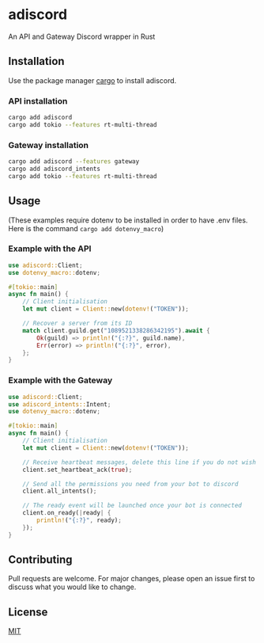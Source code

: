 # adiscord

An API and Gateway Discord wrapper in Rust

## Installation

Use the package manager [cargo](https://doc.rust-lang.org/cargo/getting-started/installation.html) to install adiscord.

### API installation

```bash
cargo add adiscord
cargo add tokio --features rt-multi-thread
```

### Gateway installation

```bash
cargo add adiscord --features gateway
cargo add adiscord_intents
cargo add tokio --features rt-multi-thread
```

## Usage

(These examples require dotenv to be installed in order to have .env files. Here is the command `cargo add dotenvy_macro`)

### Example with the API

```rust
use adiscord::Client;
use dotenvy_macro::dotenv;

#[tokio::main]
async fn main() {
    // Client initialisation
    let mut client = Client::new(dotenv!("TOKEN"));

    // Recover a server from its ID
    match client.guild.get("1089521338286342195").await {
        Ok(guild) => println!("{:?}", guild.name),
        Err(error) => println!("{:?}", error),
    };
}
```

### Example with the Gateway

```rust
use adiscord::Client;
use adiscord_intents::Intent;
use dotenvy_macro::dotenv;

#[tokio::main]
async fn main() {
    // Client initialisation
    let mut client = Client::new(dotenv!("TOKEN"));

    // Receive heartbeat messages, delete this line if you do not wish to do so
    client.set_heartbeat_ack(true);

    // Send all the permissions you need from your bot to discord
    client.all_intents();

    // The ready event will be launched once your bot is connected
    client.on_ready(|ready| {
        println!("{:?}", ready);
    });
}
```

## Contributing

Pull requests are welcome. For major changes, please open an issue first
to discuss what you would like to change.

## License

[MIT](https://choosealicense.com/licenses/mit/)
